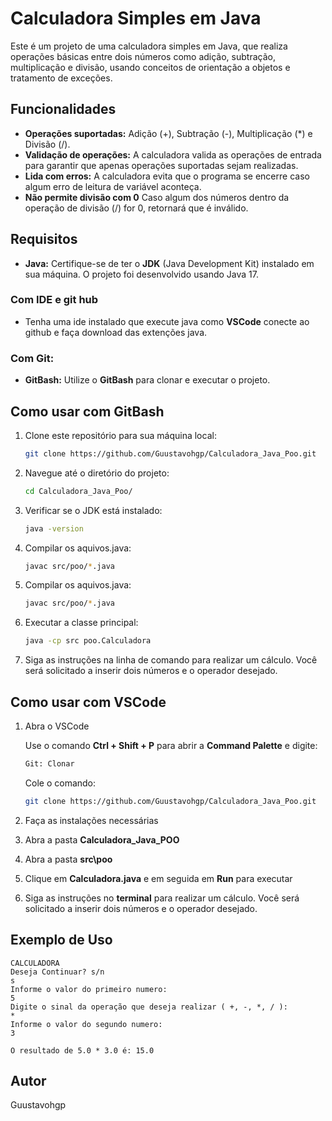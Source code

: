# Calculadora Simples em Java 

Este é um projeto de uma calculadora simples em Java, que realiza operações básicas entre dois números como adição, subtração, multiplicação e divisão, usando conceitos de orientação a objetos e tratamento de exceções.

## Funcionalidades

- **Operações suportadas:** Adição (+), Subtração (-), Multiplicação (*) e Divisão (/).
- **Validação de operações:** A calculadora valida as operações de entrada para garantir que apenas operações suportadas sejam realizadas.
- **Lida com erros:** A calculadora evita que o programa se encerre caso algum erro de leitura de variável aconteça.
- **Não permite divisão com 0** Caso algum dos números dentro da operação de divisão (/) for 0, retornará que é inválido.
## Requisitos

- **Java:** Certifique-se de ter o **JDK** (Java Development Kit) instalado em sua máquina. O projeto foi desenvolvido usando Java 17.
### Com IDE e git hub
-  Tenha uma ide instalado que execute java como **VSCode** conecte ao github e faça download das extenções java.
### Com Git:
- **GitBash:** Utilize o **GitBash** para clonar e executar o projeto.
## Como usar com GitBash

1. Clone este repositório para sua máquina local:

    ```bash
    git clone https://github.com/Guustavohgp/Calculadora_Java_Poo.git
    ```

2. Navegue até o diretório do projeto:

    ```bash
    cd Calculadora_Java_Poo/
    ```

3. Verificar se o JDK está instalado:

    ```bash
    java -version
    ```

4. Compilar os aquivos.java:

    ```bash
    javac src/poo/*.java
    ```
5. Compilar os aquivos.java:

    ```bash
    javac src/poo/*.java
    ```
6. Executar a classe principal:

    ```bash
    java -cp src poo.Calculadora
    ```

7. Siga as instruções na linha de comando para realizar um cálculo. Você será solicitado a inserir dois números e o operador desejado.

## Como usar com VSCode
1. Abra o VSCode
    
    Use o comando **Ctrl + Shift + P** para abrir a **Command Palette** e digite:
    
    ```bash
    Git: Clonar
    ```
    Cole o comando:
    ```bash
    git clone https://github.com/Guustavohgp/Calculadora_Java_Poo.git
    ```
2. Faça as instalações necessárias
3. Abra a pasta **Calculadora_Java_POO**
4. Abra a pasta **src\poo**
5. Clique em **Calculadora.java** e em seguida em **Run** para executar
6. Siga as instruções no **terminal** para realizar um cálculo. Você será solicitado a inserir dois números e o operador desejado.
## Exemplo de Uso

```plaintext
CALCULADORA
Deseja Continuar? s/n
s
Informe o valor do primeiro numero:
5
Digite o sinal da operação que deseja realizar ( +, -, *, / ):
*
Informe o valor do segundo numero:
3

O resultado de 5.0 * 3.0 é: 15.0
```
## Autor
Guustavohgp